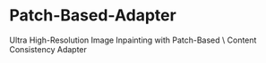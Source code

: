 # Patch-Based-Adapter
Ultra High-Resolution Image Inpainting with Patch-Based \\ Content Consistency Adapter

